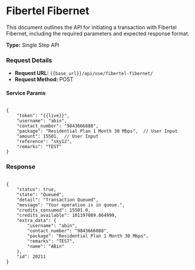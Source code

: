 # Fibertel Fibernet

This document outlines the API for initiating a transaction with Fibertel Fibernet, including the required parameters and expected response format.

**Type:** Single Step API

### Request Details

- **Request URL:** `{{base_url}}/api/use/fibertel-fibernet/`
- **Request Method:** POST

#### Service Params

<pre><code class="json">
{
    "token": "{{live}}",
    "username": "abin",
    "contact_number": "9843666888",
    "package": "Residential Plan 1 Month 30 Mbps",  // User Input
    "amount": 15501,  // User Input
    "reference": "sky12",
    "remarks": "TEST"
}
</code></pre>

### Response

<pre><code class="json">
{
    "status": true,
    "state": "Queued",
    "detail": "Transaction Queued",
    "message": "Your operation is in queue.",
    "credits_consumed": 15501.0,
    "credits_available": 101197089.864999,
    "extra_data": {
        "username": "abin",
        "contact_number": "9843666888",
        "package": "Residential Plan 1 Month 30 Mbps",
        "remarks": "TEST",
        "name": "ABin"
    },
    "id": 20211
}
</code></pre>